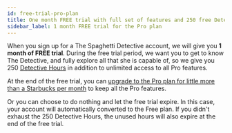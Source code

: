 ```yaml
---
id: free-trial-pro-plan
title: One month FREE trial with full set of features and 250 free Detective Hours
sidebar_label: 1 month FREE trial for the Pro plan
---
```


When you sign up for a The Spaghetti Detective account, we will give you **1 month of FREE trial**. During the free trial period, we want you to get to know The Detective, and fully explore all that she is capable of, so we give you 250 [Detective Hours](/docs/user_guides/how-does-detective-hour-work) in addition to unlimited access to all Pro features.

At the end of the free trial, you can [upgrade to the Pro plan for little more than a Starbucks per month](https://app.thespaghettidetective.com/ent_pub/pricing/) to keep all the Pro features.

Or you can choose to do nothing and let the free trial expire. In this case, your account will automatically converted to the Free plan. If you didn't exhaust the 250 Detective Hours, the unused hours will also expire at the end of the free trial.
